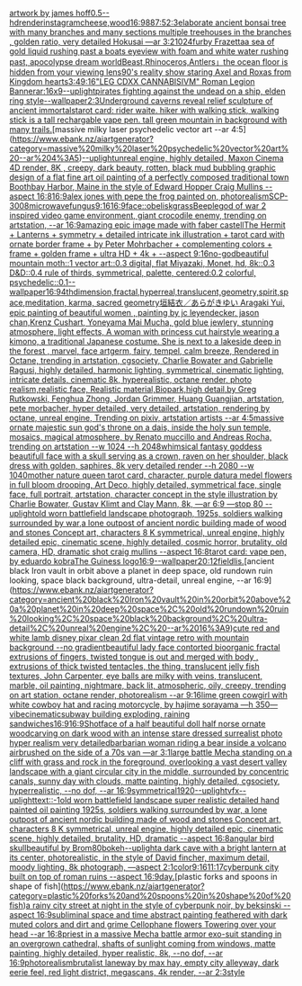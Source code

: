 [artwork by james hoff](https://www.ebank.nz/aiartgenerator?category=artwork%20by%20james%20hoff)[0.5](https://www.ebank.nz/aiartgenerator?category=0.5)[--hd](https://www.ebank.nz/aiartgenerator?category=--hd)[render](https://www.ebank.nz/aiartgenerator?category=render)[instagram](https://www.ebank.nz/aiartgenerator?category=instagram)[cheese,wood](https://www.ebank.nz/aiartgenerator?category=cheese%2Cwood)[16:9](https://www.ebank.nz/aiartgenerator?category=16%3A9)[88](https://www.ebank.nz/aiartgenerator?category=88)[7:5](https://www.ebank.nz/aiartgenerator?category=7%3A5)[2:3](https://www.ebank.nz/aiartgenerator?category=2%3A3)[elaborate ancient bonsai tree with many branches and many sections multiple treehouses in the branches , golden ratio, very detailed Hokusai   —ar 3:2](https://www.ebank.nz/aiartgenerator?category=elaborate%20ancient%20bonsai%20tree%20with%20many%20branches%20and%20many%20sections%20multiple%20treehouses%20in%20the%20branches%20%2C%20golden%20ratio%2C%20very%20detailed%20Hokusai%20%20%20%E2%80%94ar%203%3A2)[1024](https://www.ebank.nz/aiartgenerator?category=1024)[furby Frazetta](https://www.ebank.nz/aiartgenerator?category=furby%20Frazetta)[a sea of gold liquid rushing past a boats eyeview with foam and white water rushing past, apocolypse dream world](https://www.ebank.nz/aiartgenerator?category=a%20sea%20of%20gold%20liquid%20rushing%20past%20a%20boats%20eyeview%20with%20foam%20and%20white%20water%20rushing%20past%2C%20apocolypse%20dream%20world)[Beast,Rhinoceros,Antlers」](https://www.ebank.nz/aiartgenerator?category=Beast%2CRhinoceros%2CAntlers%E3%80%8D)[the ocean floor is hidden from your viewing lens](https://www.ebank.nz/aiartgenerator?category=the%20ocean%20floor%20is%20hidden%20from%20your%20viewing%20lens)[90's reality show staring Axel and Roxas from Kingdom hearts](https://www.ebank.nz/aiartgenerator?category=90%27s%20reality%20show%20staring%20Axel%20and%20Roxas%20from%20Kingdom%20hearts)[3:4](https://www.ebank.nz/aiartgenerator?category=3%3A4)[9:16](https://www.ebank.nz/aiartgenerator?category=9%3A16)["LEG CDXX CANNABISIVM" Roman Legion Banner](https://www.ebank.nz/aiartgenerator?category=%22LEG%20CDXX%20CANNABISIVM%22%20Roman%20Legion%20Banner)[ar:16x9](https://www.ebank.nz/aiartgenerator?category=ar%3A16x9)[--uplight](https://www.ebank.nz/aiartgenerator?category=--uplight)[pirates fighting against the undead on a ship, elden ring style](https://www.ebank.nz/aiartgenerator?category=pirates%20fighting%20against%20the%20undead%20on%20a%20ship%2C%20elden%20ring%20style)[--wallpaper](https://www.ebank.nz/aiartgenerator?category=--wallpaper)[2:3](https://www.ebank.nz/aiartgenerator?category=2%3A3)[Underground caverns reveal relief sculpture of ancient immortals](https://www.ebank.nz/aiartgenerator?category=Underground%20caverns%20reveal%20relief%20sculpture%20of%20ancient%20immortals)[tarot card: rider waite. hiker with walking stick, walking stick is a tall rechargable vape pen. tall green mountain in background with many trails.](https://www.ebank.nz/aiartgenerator?category=tarot%20card%3A%20rider%20waite.%20hiker%20with%20walking%20stick%2C%20walking%20stick%20is%20a%20tall%20rechargable%20vape%20pen.%20tall%20green%20mountain%20in%20background%20with%20many%20trails.)[massive milky laser psychedelic vector art --ar 4:5](https://www.ebank.nz/aiartgenerator?category=massive%20milky%20laser%20psychedelic%20vector%20art%20--ar%204%3A5)[--uplight](https://www.ebank.nz/aiartgenerator?category=--uplight)[unreal engine, highly detailed, Maxon Cinema 4D render, 8K , creepy, dark beauty, rotten, black mud bubbling graphic design of a flat fine art oil painting of a perfectly composed traditional town Boothbay Harbor, Maine in the style of Edward Hopper Craig Mullins --aspect 16:8](https://www.ebank.nz/aiartgenerator?category=unreal%20engine%2C%20highly%20detailed%2C%20Maxon%20Cinema%204D%20render%2C%208K%20%2C%20creepy%2C%20dark%20beauty%2C%20rotten%2C%20black%20mud%20bubbling%20graphic%20design%20of%20a%20flat%20fine%20art%20oil%20painting%20of%20a%20perfectly%20composed%20traditional%20town%20Boothbay%20Harbor%2C%20Maine%20in%20the%20style%20of%20Edward%20Hopper%20Craig%20Mullins%20--aspect%2016%3A8)[16:9](https://www.ebank.nz/aiartgenerator?category=16%3A9)[alex jones with pepe the frog painted on, photorealism](https://www.ebank.nz/aiartgenerator?category=alex%20jones%20with%20pepe%20the%20frog%20painted%20on%2C%20photorealism)[SCP-3008](https://www.ebank.nz/aiartgenerator?category=SCP-3008)[microwave](https://www.ebank.nz/aiartgenerator?category=microwave)[fungus](https://www.ebank.nz/aiartgenerator?category=fungus)[9:16](https://www.ebank.nz/aiartgenerator?category=9%3A16)[16:9](https://www.ebank.nz/aiartgenerator?category=16%3A9)[face::](https://www.ebank.nz/aiartgenerator?category=face%3A%3A)[obelisk](https://www.ebank.nz/aiartgenerator?category=obelisk)[grass](https://www.ebank.nz/aiartgenerator?category=grass)[Beeple](https://www.ebank.nz/aiartgenerator?category=Beeple)[god of war 2 inspired video game environment, giant crocodile enemy, trending on artstation, --ar 16:9](https://www.ebank.nz/aiartgenerator?category=god%20of%20war%202%20inspired%20video%20game%20environment%2C%20giant%20crocodile%20enemy%2C%20trending%20on%20artstation%2C%20--ar%2016%3A9)[amazing epic image made with faber castell](https://www.ebank.nz/aiartgenerator?category=amazing%20epic%20image%20made%20with%20faber%20castell)[The Hermit + Lanterns + symmetry + detailed intricate ink illustration + tarot card with ornate border frame + by Peter Mohrbacher + complementing colors + frame + golden frame + ultra HD + 4k + --aspect 9:16](https://www.ebank.nz/aiartgenerator?category=The%20Hermit%20%2B%20Lanterns%20%2B%20symmetry%20%2B%20detailed%20intricate%20ink%20illustration%20%2B%20tarot%20card%20with%20ornate%20border%20frame%20%2B%20by%20Peter%20Mohrbacher%20%2B%20complementing%20colors%20%2B%20frame%20%2B%20golden%20frame%20%2B%20ultra%20HD%20%2B%204k%20%2B%20--aspect%209%3A16)[no-god](https://www.ebank.nz/aiartgenerator?category=no-god)[beautiful mountain moth::1 vector art::0.3 digital, flat Miyazaki, Monet, hd, 8k::0.3 D&D::0.4 rule of thirds, symmetrical, palette, centered:0.2 colorful, psychedelic::0.1](https://www.ebank.nz/aiartgenerator?category=beautiful%20mountain%20moth%3A%3A1%20vector%20art%3A%3A0.3%20digital%2C%20flat%20Miyazaki%2C%20Monet%2C%20hd%2C%208k%3A%3A0.3%20D%26D%3A%3A0.4%20rule%20of%20thirds%2C%20symmetrical%2C%20palette%2C%20centered%3A0.2%20colorful%2C%20psychedelic%3A%3A0.1)[--wallpaper](https://www.ebank.nz/aiartgenerator?category=--wallpaper)[16:9](https://www.ebank.nz/aiartgenerator?category=16%3A9)[4thdimension,fractal,hyperreal,translucent,geometry,spirit,space,meditation, karma, sacred geometry](https://www.ebank.nz/aiartgenerator?category=4thdimension%2Cfractal%2Chyperreal%2Ctranslucent%2Cgeometry%2Cspirit%2Cspace%2Cmeditation%2C%20karma%2C%20sacred%20geometry)[垣結衣／あらがきゆい Aragaki Yui, epic painting of beautiful women , painting by jc leyendecker, jason chan,Krenz Cushart, Yoneyama Mai Mucha, gold blue jewlery, stunning atmosphere, light effects, A woman with princess cut hairstyle wearing a kimono, a traditional Japanese costume. She is next to a lakeside deep in the forest , marvel, face artgerm, fairy, tempel, calm breeze, Rendered in Octane, trending in artstation, cgsociety, Charlie Bowater and Gabrielle Ragusi, highly detailed, harmonic lighting, symmetrical, cinematic lighting, intricate details, cinematic 8k, hyperealistic, octane render, photo realism,realistic face, Realistic material,Biopark,high detail,by Greg Rutkowski, Fenghua Zhong, Jordan Grimmer, Huang Guangjian, artstation, pete morbacher, hyper detailed, very detailed, artstation, rendering by octane, unreal engine, Trending on pixiv, artstation artists --ar 4:5](https://www.ebank.nz/aiartgenerator?category=%E5%9E%A3%E7%B5%90%E8%A1%A3%EF%BC%8F%E3%81%82%E3%82%89%E3%81%8C%E3%81%8D%E3%82%86%E3%81%84%20Aragaki%20Yui%2C%20epic%20painting%20of%20beautiful%20women%20%2C%20painting%20by%20jc%20leyendecker%2C%20jason%20chan%2CKrenz%20Cushart%2C%20Yoneyama%20Mai%20Mucha%2C%20gold%20blue%20jewlery%2C%20stunning%20atmosphere%2C%20light%20effects%2C%20A%20woman%20with%20princess%20cut%20hairstyle%20wearing%20a%20kimono%2C%20a%20traditional%20Japanese%20costume.%20She%20is%20next%20to%20a%20lakeside%20deep%20in%20the%20forest%20%2C%20marvel%2C%20face%20artgerm%2C%20fairy%2C%20tempel%2C%20calm%20breeze%2C%20Rendered%20in%20Octane%2C%20trending%20in%20artstation%2C%20cgsociety%2C%20Charlie%20Bowater%20and%20Gabrielle%20Ragusi%2C%20highly%20detailed%2C%20harmonic%20lighting%2C%20symmetrical%2C%20cinematic%20lighting%2C%20intricate%20details%2C%20cinematic%208k%2C%20hyperealistic%2C%20octane%20render%2C%20photo%20realism%2Crealistic%20face%2C%20Realistic%20material%2CBiopark%2Chigh%20detail%2Cby%20Greg%20Rutkowski%2C%20Fenghua%20Zhong%2C%20Jordan%20Grimmer%2C%20Huang%20Guangjian%2C%20artstation%2C%20pete%20morbacher%2C%20hyper%20detailed%2C%20very%20detailed%2C%20artstation%2C%20rendering%20by%20octane%2C%20unreal%20engine%2C%20Trending%20on%20pixiv%2C%20artstation%20artists%20--ar%204%3A5)[massive ornate majestic sun god's throne on a dais, inside the holy sun temple, mosaics, magical atmosphere, by Renato muccillo and Andreas Rocha, trending on artstation  --w 1024 --h 2048](https://www.ebank.nz/aiartgenerator?category=massive%20ornate%20majestic%20sun%20god%27s%20throne%20on%20a%20dais%2C%20inside%20the%20holy%20sun%20temple%2C%20mosaics%2C%20magical%20atmosphere%2C%20by%20Renato%20muccillo%20and%20Andreas%20Rocha%2C%20trending%20on%20artstation%20%20--w%201024%20--h%202048)[whimsical fantasy goddess beautifull face with a skull serving as a crown, raven on her shoulder, black dress with golden, saphires, 8k very detailed render --h 2080 --w 1040](https://www.ebank.nz/aiartgenerator?category=whimsical%20fantasy%20goddess%20beautifull%20face%20with%20a%20skull%20serving%20as%20a%20crown%2C%20raven%20on%20her%20shoulder%2C%20black%20dress%20with%20golden%2C%20saphires%2C%208k%20very%20detailed%20render%20--h%202080%20--w%201040)[mother nature queen tarot card, character, purple datura medel flowers in full bloom drooping, Art Deco, highly detailed, symmetrical face, single face, full portrait, artstation, character concept in the style illustration by Charlie Bowater, Gustav Klimt and Clay Mann, 8k, —ar 6:9 —stop 80 --uplight](https://www.ebank.nz/aiartgenerator?category=mother%20nature%20queen%20tarot%20card%2C%20character%2C%20purple%20datura%20medel%20flowers%20in%20full%20bloom%20drooping%2C%20Art%20Deco%2C%20highly%20detailed%2C%20symmetrical%20face%2C%20single%20face%2C%20full%20portrait%2C%20artstation%2C%20character%20concept%20in%20the%20style%20illustration%20by%20Charlie%20Bowater%2C%20Gustav%20Klimt%20and%20Clay%20Mann%2C%208k%2C%20%E2%80%94ar%206%3A9%20%E2%80%94stop%2080%20--uplight)[old worn battlefield landscape photograph, 1925s, soldiers walking surrounded by war,a lone outpost of ancient nordic building made of wood and stones Concept art, characters 8 K symmetrical, unreal engine, highly detailed  epic, cinematic scene, highly detailed, cosmic horror, brutality, old camera, HD, dramatic shot craig mullins --aspect 16:8](https://www.ebank.nz/aiartgenerator?category=old%20worn%20battlefield%20landscape%20photograph%2C%201925s%2C%20soldiers%20walking%20surrounded%20by%20war%2Ca%20lone%20outpost%20of%20ancient%20nordic%20building%20made%20of%20wood%20and%20stones%20Concept%20art%2C%20characters%208%20K%20symmetrical%2C%20unreal%20engine%2C%20highly%20detailed%20%20epic%2C%20cinematic%20scene%2C%20highly%20detailed%2C%20cosmic%20horror%2C%20brutality%2C%20old%20camera%2C%20HD%2C%20dramatic%20shot%20craig%20mullins%20--aspect%2016%3A8)[tarot card: vape pen, by eduardo kobra](https://www.ebank.nz/aiartgenerator?category=tarot%20card%3A%20vape%20pen%2C%20by%20eduardo%20kobra)[The Guiness logo](https://www.ebank.nz/aiartgenerator?category=The%20Guiness%20logo)[16:9](https://www.ebank.nz/aiartgenerator?category=16%3A9)[--wallpaper](https://www.ebank.nz/aiartgenerator?category=--wallpaper)[20:12](https://www.ebank.nz/aiartgenerator?category=20%3A12)[field](https://www.ebank.nz/aiartgenerator?category=field)[lis.](https://www.ebank.nz/aiartgenerator?category=lis.)[ancient black Iron vault in orbit above a planet in deep space, old rundown ruin looking, space black background, ultra-detail, unreal engine, --ar 16:9](https://www.ebank.nz/aiartgenerator?category=ancient%20black%20Iron%20vault%20in%20orbit%20above%20a%20planet%20in%20deep%20space%2C%20old%20rundown%20ruin%20looking%2C%20space%20black%20background%2C%20ultra-detail%2C%20unreal%20engine%2C%20--ar%2016%3A9)[cute red and white lamb disney pixar clean 2d flat vintage retro with mountain background --no gradient](https://www.ebank.nz/aiartgenerator?category=cute%20red%20and%20white%20lamb%20disney%20pixar%20clean%202d%20flat%20vintage%20retro%20with%20mountain%20background%20--no%20gradient)[beautiful lady face contorted bioorganic fractal extrusions of fingers, twisted tongue is out and merged with body , extrusions of thick twisted tentacles, the thing, translucent jelly fish textures, John Carpenter, eye balls are milky with veins, translucent, marble,  oil painting, nightmare, back lit, atmospheric, oily, creepy,  trending on art station, octane render,  photorealism --ar 9:16](https://www.ebank.nz/aiartgenerator?category=beautiful%20lady%20face%20contorted%20bioorganic%20fractal%20extrusions%20of%20fingers%2C%20twisted%20tongue%20is%20out%20and%20merged%20with%20body%20%2C%20extrusions%20of%20thick%20twisted%20tentacles%2C%20the%20thing%2C%20translucent%20jelly%20fish%20textures%2C%20John%20Carpenter%2C%20eye%20balls%20are%20milky%20with%20veins%2C%20translucent%2C%20marble%2C%20%20oil%20painting%2C%20nightmare%2C%20back%20lit%2C%20atmospheric%2C%20oily%2C%20creepy%2C%20%20trending%20on%20art%20station%2C%20octane%20render%2C%20%20photorealism%20--ar%209%3A16)[lime green cowgirl with white cowboy hat and racing motorcycle, by hajime sorayama —h 350](https://www.ebank.nz/aiartgenerator?category=lime%20green%20cowgirl%20with%20white%20cowboy%20hat%20and%20racing%20motorcycle%2C%20by%20hajime%20sorayama%20%E2%80%94h%20350)[—vibe](https://www.ebank.nz/aiartgenerator?category=%E2%80%94vibe)[cinematic](https://www.ebank.nz/aiartgenerator?category=cinematic)[subway building exploding, raining sandwiches](https://www.ebank.nz/aiartgenerator?category=subway%20building%20exploding%2C%20raining%20sandwiches)[16:9](https://www.ebank.nz/aiartgenerator?category=16%3A9)[16:9](https://www.ebank.nz/aiartgenerator?category=16%3A9)[Shot](https://www.ebank.nz/aiartgenerator?category=Shot)[face of a half beautiful doll half norse ornate woodcarving on dark wood with an intense stare dressed  surrealist photo hyper realism very detailed](https://www.ebank.nz/aiartgenerator?category=face%20of%20a%20half%20beautiful%20doll%20half%20norse%20ornate%20woodcarving%20on%20dark%20wood%20with%20an%20intense%20stare%20dressed%20%20surrealist%20photo%20hyper%20realism%20very%20detailed)[barbarian woman riding a bear inside a volcano airbrushed on the side of a 70s van —ar 3:1](https://www.ebank.nz/aiartgenerator?category=barbarian%20woman%20riding%20a%20bear%20inside%20a%20volcano%20airbrushed%20on%20the%20side%20of%20a%2070s%20van%20%E2%80%94ar%203%3A1)[large battle Mecha standing on a cliff with grass and rock in the foreground, overlooking a vast desert valley landscape with a giant circular city in the middle, surrounded by concentric canals, sunny day with clouds, matte painting, highly detailed, cgsociety, hyperrealistic, --no dof, --ar 16:9](https://www.ebank.nz/aiartgenerator?category=large%20battle%20Mecha%20standing%20on%20a%20cliff%20with%20grass%20and%20rock%20in%20the%20foreground%2C%20overlooking%20a%20vast%20desert%20valley%20landscape%20with%20a%20giant%20circular%20city%20in%20the%20middle%2C%20surrounded%20by%20concentric%20canals%2C%20sunny%20day%20with%20clouds%2C%20matte%20painting%2C%20highly%20detailed%2C%20cgsociety%2C%20hyperrealistic%2C%20--no%20dof%2C%20--ar%2016%3A9)[symmetrical](https://www.ebank.nz/aiartgenerator?category=symmetrical)[1920](https://www.ebank.nz/aiartgenerator?category=1920)[--uplight](https://www.ebank.nz/aiartgenerator?category=--uplight)[vfx](https://www.ebank.nz/aiartgenerator?category=vfx)[--uplight](https://www.ebank.nz/aiartgenerator?category=--uplight)[text::-1](https://www.ebank.nz/aiartgenerator?category=text%3A%3A-1)[old worn battlefield landscape super realistic detailed hand painted oil painting 1925s, soldiers walking surrounded by war, a lone outpost of ancient nordic building made of wood and stones Concept art, characters 8 K symmetrical, unreal engine, highly detailed  epic, cinematic scene, highly detailed,  brutality, HD, dramatic --aspect 16:8](https://www.ebank.nz/aiartgenerator?category=old%20worn%20battlefield%20landscape%20super%20realistic%20detailed%20hand%20painted%20oil%20painting%201925s%2C%20soldiers%20walking%20surrounded%20by%20war%2C%20a%20lone%20outpost%20of%20ancient%20nordic%20building%20made%20of%20wood%20and%20stones%20Concept%20art%2C%20characters%208%20K%20symmetrical%2C%20unreal%20engine%2C%20highly%20detailed%20%20epic%2C%20cinematic%20scene%2C%20highly%20detailed%2C%20%20brutality%2C%20HD%2C%20dramatic%20--aspect%2016%3A8)[angular bird skull](https://www.ebank.nz/aiartgenerator?category=angular%20bird%20skull)[beautiful by Brom](https://www.ebank.nz/aiartgenerator?category=beautiful%20by%20Brom)[80](https://www.ebank.nz/aiartgenerator?category=80)[bokeh](https://www.ebank.nz/aiartgenerator?category=bokeh)[](https://www.ebank.nz/aiartgenerator?category=)[--uplight](https://www.ebank.nz/aiartgenerator?category=--uplight)[a dark cave with a bright lantern at its center, photorealistic, in the style of David fincher, maximum detail, moody lighting, 8k photograph, —aspect 2:1](https://www.ebank.nz/aiartgenerator?category=a%20dark%20cave%20with%20a%20bright%20lantern%20at%20its%20center%2C%20photorealistic%2C%20in%20the%20style%20of%20David%20fincher%2C%20maximum%20detail%2C%20moody%20lighting%2C%208k%20photograph%2C%20%E2%80%94aspect%202%3A1)[color](https://www.ebank.nz/aiartgenerator?category=color)[9:16](https://www.ebank.nz/aiartgenerator?category=9%3A16)[11:17](https://www.ebank.nz/aiartgenerator?category=11%3A17)[cyberpunk city built on top of roman ruins --aspect 16:9](https://www.ebank.nz/aiartgenerator?category=cyberpunk%20city%20built%20on%20top%20of%20roman%20ruins%20--aspect%2016%3A9)[day.](https://www.ebank.nz/aiartgenerator?category=day.)[plastic forks and spoons in shape of fish](https://www.ebank.nz/aiartgenerator?category=plastic%20forks%20and%20spoons%20in%20shape%20of%20fish)[a rainy city street at night in the style of cyberpunk noir, by beksinski --aspect 16:9](https://www.ebank.nz/aiartgenerator?category=a%20rainy%20city%20street%20at%20night%20in%20the%20style%20of%20cyberpunk%20noir%2C%20by%20beksinski%20--aspect%2016%3A9)[subliminal space and time abstract painting feathered with dark muted colors and dirt and grime Cellophane flowers Towering over your head --ar 16:8](https://www.ebank.nz/aiartgenerator?category=subliminal%20space%20and%20time%20abstract%20painting%20feathered%20with%20dark%20muted%20colors%20and%20dirt%20and%20grime%20Cellophane%20flowers%20Towering%20over%20your%20head%20--ar%2016%3A8)[priest in a massive Mecha battle armor exo-suit standing in an overgrown cathedral, shafts of sunlight coming from windows, matte painting, highly detailed, hyper realistic, 8k, --no dof, --ar 16:9](https://www.ebank.nz/aiartgenerator?category=priest%20in%20a%20massive%20Mecha%20battle%20armor%20exo-suit%20standing%20in%20an%20overgrown%20cathedral%2C%20shafts%20of%20sunlight%20coming%20from%20windows%2C%20matte%20painting%2C%20highly%20detailed%2C%20hyper%20realistic%2C%208k%2C%20--no%20dof%2C%20--ar%2016%3A9)[photorealism](https://www.ebank.nz/aiartgenerator?category=photorealism)[brutalist laneway by max hay, empty city alleyway, dark eerie feel, red light district, megascans, 4k render, --ar 2:3](https://www.ebank.nz/aiartgenerator?category=brutalist%20laneway%20by%20max%20hay%2C%20empty%20city%20alleyway%2C%20dark%20eerie%20feel%2C%20red%20light%20district%2C%20megascans%2C%204k%20render%2C%20--ar%202%3A3)[style](https://www.ebank.nz/aiartgenerator?category=style)